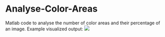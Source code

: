 # Analyse-Color-Areas
Matlab code to analyse the number of color areas and their percentage of an image. 
Example visualized output: <img src="https://pbs.twimg.com/media/CddSkn4WoAAELQA.jpg:large" />
